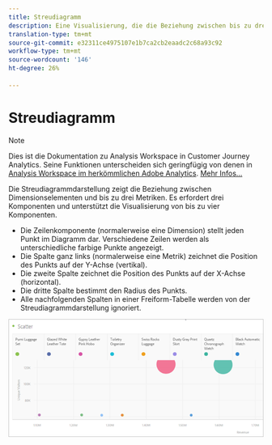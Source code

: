 ```yaml
---
title: Streudiagramm
description: Eine Visualisierung, die die Beziehung zwischen bis zu drei Metriken anzeigt.
translation-type: tm+mt
source-git-commit: e32311ce4975107e1b7ca2cb2eaadc2c68a93c92
workflow-type: tm+mt
source-wordcount: '146'
ht-degree: 26%

---
```



# Streudiagramm

>[!NOTE]
>
>Dies ist die Dokumentation zu Analysis Workspace in Customer Journey Analytics. Seine Funktionen unterscheiden sich geringfügig von denen in [Analysis Workspace im herkömmlichen Adobe Analytics](https://docs.adobe.com/content/help/de-DE/analytics/analyze/analysis-workspace/home.html). [Mehr Infos...](/help/getting-started/cja-aa.md)

Die Streudiagrammdarstellung zeigt die Beziehung zwischen Dimensionselementen und bis zu drei Metriken. Es erfordert drei Komponenten und unterstützt die Visualisierung von bis zu vier Komponenten.

* Die Zeilenkomponente (normalerweise eine Dimension) stellt jeden Punkt im Diagramm dar. Verschiedene Zeilen werden als unterschiedliche farbige Punkte angezeigt.
* Die Spalte ganz links (normalerweise eine Metrik) zeichnet die Position des Punkts auf der Y-Achse (vertikal).
* Die zweite Spalte zeichnet die Position des Punkts auf der X-Achse (horizontal).
* Die dritte Spalte bestimmt den Radius des Punkts.
* Alle nachfolgenden Spalten in einer Freiform-Tabelle werden von der Streudiagrammdarstellung ignoriert.

![Streudiagramm](assets/scatter.png)
